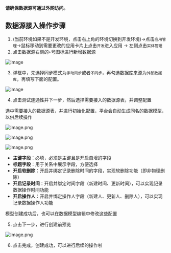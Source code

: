 **请确保数据源可通过外网访问。**

## 数据源接入操作步骤

1. (当前环境如果不是开发环境，点击右上角的环境切换到开发环境)->点击`应用管理`->鼠标移动到需要更改的应用卡片上点击`开发`进入应用 -> 左侧点击`实体管理`
2. 点击数据源右侧的` + `号图标进行新增数据源


![image](/img/数据源管理/外部数据源接入/外部数据源接入/1.png)

3. 弹框中，先选择同步模式为`手动同步`或者`不同步`，再勾选数据库来源为`外部数据库`，再填写下面的配置。

![image](/img/数据源管理/外部数据源接入/外部数据源接入/2.png)

4. 点击测试连通性并下一步，然后选择需要接入的数据源表，并调整配置

选中需要接入的数据源表，并进行初始化配置，平台会自动生成同名的数据模型，以供后续操作

![image.png](/img/数据源管理/外部数据源接入/外部数据源接入/3.jpg)

![image.png](/img/数据源管理/外部数据源接入/外部数据源接入/4.png)

![image.png](/img/数据源管理/外部数据源接入/外部数据源接入/5.png)

- **主键字段**：必填，必须是主键且是开启自增的字段
- **标题字段**：用于关系中展示字段，方便选择
- **开启软删除**：开启并绑定记录删除时间的字段，实现软删除功能（即非物理删除）
- **开启记录时间**：开启并绑定时间字段（新建时间、更新时间），可以实现记录数据操作时间功能
- **开启操作人**：开启并绑定操作人字段（新建人、更新人、删除人），可以实现记录数据操作人功能

模型创建成功后，也可以在数据模型编辑中修改这些配置

5. 点击下一步，进行创建前预览

![image.png](/img/数据源管理/外部数据源接入/外部数据源接入/6.png)

6. 点击完成，创建成功，可以进行后续的操作啦


